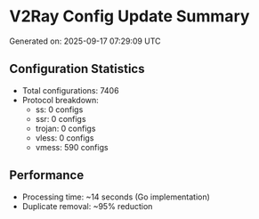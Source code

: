 # V2Ray Config Update Summary
Generated on: 2025-09-17 07:29:09 UTC

## Configuration Statistics
- Total configurations: 7406
- Protocol breakdown:
  - ss: 0 configs
  - ssr: 0 configs
  - trojan: 0 configs
  - vless: 0 configs
  - vmess: 590 configs

## Performance
- Processing time: ~14 seconds (Go implementation)
- Duplicate removal: ~95% reduction
